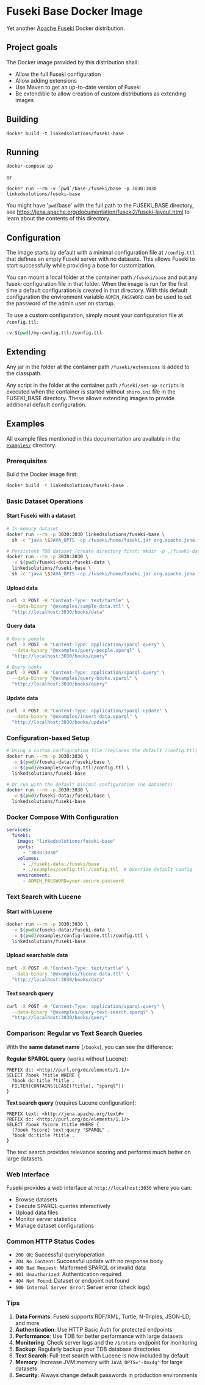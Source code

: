 # Fuseki Base Docker Image

Yet another [Apache Fuseki](http://jena.apache.org/documentation/fuseki2/index.html) Docker distribution.

## Project goals

The Docker image provided by this distribution shall:

 * Allow the full Fuseki configuration
 * Allow adding extensions
 * Use Maven to get an up-to-date version of Fuseki
 * Be extendible to allow creation of custom distributions as extending images

## Building

    docker build -t linkedsolutions/fuseki-base . 

## Running 

    docker-compose up

or 

    docker run --rm -v `pwd`/base:/fuseki/base -p 3030:3030 linkedsolutions/fuseki-base

You might have '`pwd`/base' with the full path to the FUSEKI_BASE directory, see 
https://jena.apache.org/documentation/fuseki2/fuseki-layout.html to learn about the contents of this directory.

## Configuration

The image starts by default with a minimal configuration file at `/config.ttl` that defines an empty Fuseki server with no datasets. This allows Fuseki to start successfully while providing a base for customization.

You can mount a local folder at the container path `/fuseki/base` and put any fuseki configuration file in that folder. When the image is run for the first time a default configuration is created in that directory. With this default configuration the 
environment variable `ADMIN_PASSWORD` can be used to set the password of the admin user
on startup.

To use a custom configuration, simply mount your configuration file at `/config.ttl`:
```bash
-v $(pwd)/my-config.ttl:/config.ttl
```

## Extending

Any jar in the folder at the container path `/fuseki/extensions` is added to the classpath.

Any script in the folder at the container path `/fuseki/set-up-scripts` is executed when the container is started without `shiro.ini` file in the FUSEKI_BASE directory. These allows extending images to provide additional default configuration.

## Examples

All example files mentioned in this documentation are available in the [`examples/`](examples/) directory.

### Prerequisites

Build the Docker image first:
```bash
docker build -t linkedsolutions/fuseki-base .
```

### Basic Dataset Operations

#### Start Fuseki with a dataset

```bash
# In-memory dataset
docker run --rm -p 3030:3030 linkedsolutions/fuseki-base \
  sh -c "java \$JAVA_OPTS -cp /fuseki/home/fuseki.jar org.apache.jena.fuseki.cmd.FusekiCmd --mem --port 3030 /books"

# Persistent TDB dataset (create directory first: mkdir -p ./fuseki-data/databases/books)
docker run --rm -p 3030:3030 \
  -v $(pwd)/fuseki-data:/fuseki-data \
  linkedsolutions/fuseki-base \
  sh -c "java \$JAVA_OPTS -cp /fuseki/home/fuseki.jar org.apache.jena.fuseki.cmd.FusekiCmd --loc=/fuseki-data/databases/books --update --port 3030 /books"
```

#### Upload data

```bash
curl -X POST -H "Content-Type: text/turtle" \
  --data-binary "@examples/sample-data.ttl" \
  "http://localhost:3030/books/data"
```

#### Query data

```bash
# Query people
curl -X POST -H "Content-Type: application/sparql-query" \
  --data-binary "@examples/query-people.sparql" \
  "http://localhost:3030/books/query"

# Query books  
curl -X POST -H "Content-Type: application/sparql-query" \
  --data-binary "@examples/query-books.sparql" \
  "http://localhost:3030/books/query"
```

#### Update data

```bash
curl -X POST -H "Content-Type: application/sparql-update" \
  --data-binary "@examples/insert-data.sparql" \
  "http://localhost:3030/books/update"
```

### Configuration-based Setup

```bash
# Using a custom configuration file (replaces the default /config.ttl)
docker run --rm -p 3030:3030 \
  -v $(pwd)/fuseki-data:/fuseki/base \
  -v $(pwd)/examples/config.ttl:/config.ttl \
  linkedsolutions/fuseki-base

# Or run with the default minimal configuration (no datasets)
docker run --rm -p 3030:3030 \
  -v $(pwd)/fuseki-data:/fuseki/base \
  linkedsolutions/fuseki-base
```

### Docker Compose With Configuration

```yaml
services:
  fuseki:
    image: "linkedsolutions/fuseki-base"
    ports:
      - "3030:3030"
    volumes:
      - ./fuseki-data:/fuseki/base
      - ./examples/config.ttl:/config.ttl  # Override default config
    environment:
      - ADMIN_PASSWORD=your-secure-password
```

### Text Search with Lucene

#### Start with Lucene
```bash
docker run --rm -p 3030:3030 \
  -v $(pwd)/fuseki-data:/fuseki-data \
  -v $(pwd)/examples/config-lucene.ttl:/config.ttl \
  linkedsolutions/fuseki-base
```

#### Upload searchable data
```bash
curl -X POST -H "Content-Type: text/turtle" \
  --data-binary "@examples/lucene-data.ttl" \
  "http://localhost:3030/books/data"
```

#### Text search query
```bash
curl -X POST -H "Content-Type: application/sparql-query" \
  --data-binary "@examples/query-text-search.sparql" \
  "http://localhost:3030/books/query"
```

### Comparison: Regular vs Text Search Queries

With the **same dataset name** (`/books`), you can see the difference:

**Regular SPARQL query** (works without Lucene):
```sparql
PREFIX dc: <http://purl.org/dc/elements/1.1/>
SELECT ?book ?title WHERE {
  ?book dc:title ?title .
  FILTER(CONTAINS(LCASE(?title), "sparql"))
}
```

**Text search query** (requires Lucene configuration):
```sparql
PREFIX text: <http://jena.apache.org/text#>
PREFIX dc: <http://purl.org/dc/elements/1.1/>
SELECT ?book ?score ?title WHERE {
  (?book ?score) text:query "SPARQL" .
  ?book dc:title ?title .
}
```

The text search provides relevance scoring and performs much better on large datasets.

### Web Interface

Fuseki provides a web interface at `http://localhost:3030` where you can:
- Browse datasets
- Execute SPARQL queries interactively  
- Upload data files
- Monitor server statistics
- Manage dataset configurations

### Common HTTP Status Codes

- `200 OK`: Successful query/operation
- `204 No Content`: Successful update with no response body
- `400 Bad Request`: Malformed SPARQL or invalid data
- `401 Unauthorized`: Authentication required
- `404 Not Found`: Dataset or endpoint not found
- `500 Internal Server Error`: Server error (check logs)

### Tips

1. **Data Formats**: Fuseki supports RDF/XML, Turtle, N-Triples, JSON-LD, and more
2. **Authentication**: Use HTTP Basic Auth for protected endpoints
3. **Performance**: Use TDB for better performance with large datasets
4. **Monitoring**: Check server logs and the `/$/stats` endpoint for monitoring
5. **Backup**: Regularly backup your TDB database directories
6. **Text Search**: Full-text search with Lucene is now included by default
7. **Memory**: Increase JVM memory with `JAVA_OPTS="-Xmx4g"` for large datasets
8. **Security**: Always change default passwords in production environments